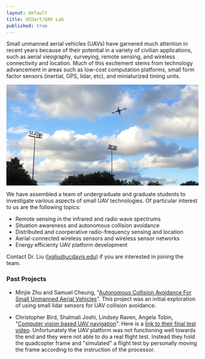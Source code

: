 ```yaml
---
layout: default
title: UCDart/UAV Lab
published: true
---
```


Small unmanned aerial vehicles (UAVs) have garnered much attention in recent years because of their potential in a variety of civilian applications, such as aerial vieography, surveying, remote sensing, and wireless connectivity and location. Much of this excitement stems from technology advancement in areas such as low-cost computation platforms, small form factor sensors (inertial, GPS, lidar, etc), and miniaturized timing units. 

<img src = "/uav/uav.png" style = "display:block; margin-left:auto; margin-right:auto;">

We have assembled a team of undergraduate and graduate students to investigate various aspects of small UAV technologies. Of particular interest to us are the following topics: 

<ul>
	<li> Remote sensing in the infrared and radio wave spectrums</li>
	<li> Situation awareness and autonomous collision avoidance </li>
	<li> Distributed and coorperative radio-frequency sensing and location</li>
	<li> Aerial-connected wireless sensors and wireless sensor networks </li>
	<li> Energy efficienty UAV platform development</li>
</ul>

Contact Dr. Liu (lxgliu@ucdavis.edu) if you are interested in joining the team. 

### Past Projects

* Minjie Zhu and Samuel Cheung, "[Autonomous Collision Avoidance
For Small Unmanned Aerial Vehicles](/uav/2015-Minjie-and-Samuel.pdf)". This project was an initial exploration of using small lidar sensors for UAV collision avoidance. 


* Christopher Bird, Shalmali Joshi, Lindsey Raven, Angela Tobin, "[Computer vision based UAV navigation](/uav/2015-EEC181.pdf)". Here is a [link to their final test video](https://www.youtube.com/watch?v=ygKTjIUttk4). Unfortunately the UAV platform was not functioning well towards the end and they were not able to do a real flight test. Instead they hold the quadcopter frame and "simulated" a flight test by personally moving the frame according to the instruction of the processor. 

